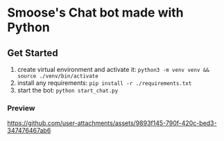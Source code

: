 # Smoose's Chat bot made with Python

## Get Started

1. create virtual environment and activate it: `python3 -m venv venv && source ./venv/bin/activate`
2. install any requirements: `pip install -r ./requirements.txt`
3. start the bot: `python start_chat.py`

### Preview

https://github.com/user-attachments/assets/9893f145-790f-420c-bed3-347476467ab6

